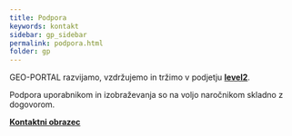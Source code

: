 ```yaml
---
title: Podpora
keywords: kontakt
sidebar: gp_sidebar
permalink: podpora.html
folder: gp
---
```


GEO-PORTAL razvijamo, vzdržujemo in tržimo v podjetju <a href="https://level2.si/" target="_blank">**level2**</a>.

Podpora uporabnikom in izobraževanja so na voljo naročnikom skladno z dogovorom.

<a href="https://level2.si/contact/?podrocje=geo-portal" target="_blank">**Kontaktni obrazec**</a>